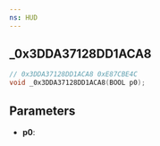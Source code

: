```yaml
---
ns: HUD
---
```

## _0x3DDA37128DD1ACA8

```c
// 0x3DDA37128DD1ACA8 0xE87CBE4C
void _0x3DDA37128DD1ACA8(BOOL p0);
```


## Parameters
* **p0**: 

